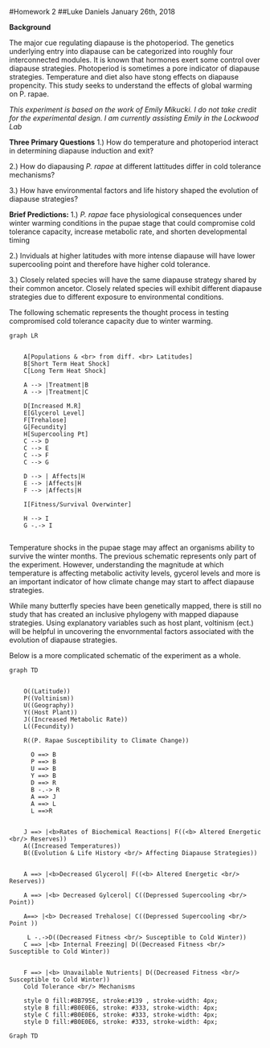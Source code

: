 #Homework 2 
##Luke Daniels
January 26th, 2018

**Background**

The major cue regulating diapause is the photoperiod. The genetics underlying entry into diapause can be categorized into roughly four interconnected modules.  It is known that hormones exert some control over diapause strategies.  Photoperiod is sometimes a pore indicator of diapause strategies.  Temperature and diet also have stong effects on diapause propencity.  This study seeks to understand the effects of global warming on P. rapae. 

*This experiment is based on the work of Emily Mikucki.  I do not take credit for the experimental design.  I am currently assisting Emily in the Lockwood Lab*

**Three Primary Questions**
1.) How do temperature and photoperiod interact in determining diapause induction and exit? 

2.) How do diapausing *P. rapae* at different lattitudes differ in cold tolerance mechanisms?

3.) How have environmental factors and life history  shaped the evolution of diapause strategies?

**Brief Predictions:**
1.)   *P. rapae* face physiological consequences under winter warming conditions in the pupae stage that could compromise cold tolerance capacity, increase metabolic rate, and shorten developmental timing 

2.) Inviduals at higher latitudes with more intense diapause will have lower supercooling point and therefore have higher cold tolerance.

3.) Closely related species will have the same diapause strategy shared by their common ancetor.  Closely related species will exhibit different diapause strategies due to different exposure to environmental conditions. 

The following schematic represents the thought process in testing compromised cold tolerance capacity due to winter warming. 

```mermaid
graph LR
   
    
    A[Populations & <br> from diff. <br> Latitudes]
    B[Short Term Heat Shock]
    C[Long Term Heat Shock]
    
    A --> |Treatment|B
    A --> |Treatment|C
    
    D[Increased M.R]
    E[Glycerol Level]
    F[Trehalose]
    G[Fecundity]
    H[Supercooling Pt]
    C --> D
    C --> E
    C --> F
    C --> G
	
	D --> | Affects|H
	E --> |Affects|H
	F --> |Affects|H

	I[Fitness/Survival Overwinter]
	
	H --> I
	G -.-> I


```
Temperature shocks in the pupae stage may affect an organisms ability to survive the winter months. The previous schematic represents only part of the experiment.  However, understanding the magnitude at which temperature is affecting metabolic activity levels, gycerol levels and more is an important indicator of how climate change may start to affect diapause strategies. 



While many butterfly species have been genetically mapped, there is still no study that has created an inclusive phylogeny with mapped diapause strategies.  Using explanatory variables such as host plant, voltinism (ect.) will be helpful in uncovering the envornmental factors associated with the evolution of diapause strategies. 

Below is a more complicated schematic of the experiment as a whole. 


``` mermaid
graph TD
   
    
    O((Latitude))
    P((Voltinism))
    U((Geography))
    Y((Host Plant))
    J((Increased Metabolic Rate))
    L((Fecundity))
    
    R((P. Rapae Susceptibility to Climate Change))
    
      O ==> B
      P ==> B
      U ==> B
      Y ==> B
      D ==> R 
      B -.-> R
      A ==> J
      A ==> L 
      L ==>R
      
     
  	J ==> |<b>Rates of Biochemical Reactions| F((<b> Altered Energetic <br/> Reserves))
  	A((Increased Temperatures))
    B((Evolution & Life History <br/> Affecting Diapause Strategies))
    
    
    A ==> |<b>Decreased Glycerol| F((<b> Altered Energetic <br/> Reserves))
    
    A ==> |<b> Decreased Gylcerol| C((Depressed Supercooling <br/> Point))
    
    A==> |<b> Decreased Trehalose| C((Depressed Supercooling <br/> Point ))
    
     L -.->D((Decreased Fitness <br/> Susceptible to Cold Winter))
    C ==> |<b> Internal Freezing| D((Decreased Fitness <br/> Susceptible to Cold Winter))
   
    
    F ==> |<b> Unavailable Nutrients| D((Decreased Fitness <br/> Susceptible to Cold Winter))
    Cold Tolerance <br/> Mechanisms
    
    style O fill:#8B795E, stroke:#139 , stroke-width: 4px;
    style B fill:#B0E0E6, stroke: #333, stroke-width: 4px;
    style C fill:#B0E0E6, stroke: #333, stroke-width: 4px;
    style D fill:#B0E0E6, stroke: #333, stroke-width: 4px;
```

```mermaid
Graph TD 


```